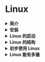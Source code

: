 # Linux

<details>
<summary><b>简介</b></summary>
<p><a href="Base">跳转到“<b>简介</b>”分节</a></p>
<pre><code>
  - 声明
  - Linux 发行版
  - Init相关
</code></pre>
</details>

<details>
<summary><b>安装</b></summary>
<pre><code>
  - Ubuntu 乌班图
  - CentOS
  - ArchLinux
  - <s>Openwrt</s>
  - <s>Gentoo(等待勇士填坑)</s>
</code></pre>
</details>

<details>
<summary><b>Linux 的启动</b></summary>
<pre><code>
  - Bootloader
    - UEFI
      - Grub
      - Syslinux
      - Systemd Boot 底裤启动
      - <s>EFISTUB</s>
        - <s>rEFInd</s>
        - <s>Clover 四叶草</s>
    - <s>Legacy</s>
      - <s>Grub Legacy</s>
      - <s>Grub</s>
      - <s>Syslinux</s>
      - <s>Grub4dos</s>
    - <s>额外补充内容：嵌入式</s>
      - <s>U-Boot</s>
      - <s>Breed（路由器）</s>
  - rootfs
    - initramfs
  - Init
</code></pre>
</details>

<details>
<summary><b>Linux 的结构</b></summary>
<pre><code>
  - 文件系统
    - 分区格式
    - “/”的下面是宇宙
  - "/"
    - /boot 启动
    - /dev 设备
    - /sys 系统
    - /bin & /sbin 二进制可执行文件
    - /lib % /lib64 库
    - /opt
    - /root 跟用户目录
    - /home 用户目录
    - /usr
    - /etc
    - /mnt
    - /proc
    - /run
    - /srv
    - /var
    - /tmp
  - “逻辑上”的结构
    - Hardware 硬件
    - Kernel 内核
      - Kernel Space 内核空间
        - Kernel Modules 内核模块
        - 子系统
        - 内核接口
      - User Space 用户空间
        - C标准库
        - daemon 系统守护进程
        - 窗口系统
        - 图形驱动程序
        - Lib 其他库
        - App 应用程序
    - CoreUtils 核心工具链
    - Shell
</code></pre>
</details>

<details>
<summary><b>初步使用 Linux</b></summary>
<pre><code>
  - Desktop Manager 桌面管理器
  - Desktop Environment 桌面环境
  - 软件包管理系统
    - Debian dpkg
      - apt 前端
    - Fedora rpm
      - <s>dnf 前端</s>
      - yum 前端
    - Arch pacman
      - Arch AUR
        - yay 前端
    - <s>Gentoo portage</s>
    - Openwrt opkg
    - <s>额外</s>
      - <s>macOS homebrew</s>
      - <s>Chromium chromebrew</s>
      - <s>Windows Installer</s>
        - <s>Windows Installer 前端</s>
        - <s>Chocolatey 前端</s>
  - daemon
    - <s>System V</s>
    - systemd 底裤
      - "d"
  - iptables
    - UFW 前端
</code></pre>
</details>

<details>
<summary><b>Linux 能有多骚</b></summary>
<p><a href="Advanced">跳转到“<b>Linux 能有多骚</b>”目录</a></p>
<pre><code>
  很简单，要多骚有多骚
</code></pre>
</details>
